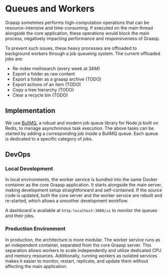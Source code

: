 # Queues and Workers

Graasp sometimes performs high-computation operations that can be resource-intensive and time-consuming. If executed on the main thread alongside the core application, these operations would block the main process, negatively impacting performance and responsiveness of Graasp.

To prevent such issues, these heavy processes are offloaded to background workers through a job queueing system. The current offloaded jobs are:

- Re-index meilisearch (every week at 3AM)
- Export a folder as raw content
- Export a folder as a graasp archive (TODO)
- Export actions of an item (TODO)
- Copy a tree hierarchy (TODO)
- Clear a recycle bin (TODO)

## Implementation

We use [BullMQ](https://bullmq.io/), a robust and modern job queue library for Node.js built on Redis, to manage asynchronous task execution. The above tasks can be started by adding a corresponding job inside a BullMQ queue. Each queue is dedicated to a specific category of jobs.

## DevOps

### Local Development

In local environments, the worker service is bundled into the same Docker container as the core Graasp application. It starts alongside the main server, making development setup straightforward and self-contained. If the source code is updated, both the core server and the worker service are rebuilt and re-started, which allows a smoother development workflow.

A dashboard is available at `http:localhost:3000/ui` to monitor the queues and their jobs.

### Production Environment

In production, the architecture is more modular. The worker service runs as an independent container, separated from the core Graasp server. This separation allows workers to scale independently and utilize dedicated CPU and memory resources. Additionally, running workers as isolated services makes it easier to monitor, restart, replicate, and update them without affecting the main application.
